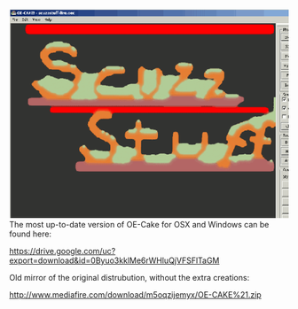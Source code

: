![ScuzzStuff, one of the first places to host the OE-Cake Download. \|alt=](/images/Scuzzstuff-fire-small.gif "fig:ScuzzStuff, one of the first places to host the OE-Cake Download. |alt=")The most up-to-date version of OE-Cake for OSX and Windows can be found here:

<https://drive.google.com/uc?export=download&id=0Byuo3kklMe6rWHluQjVFSFlTaGM>

Old mirror of the original distrubution, without the extra creations:

<http://www.mediafire.com/download/m5oqzijemyx/OE-CAKE%21.zip>
